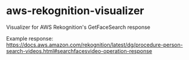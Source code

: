 # aws-rekognition-visualizer

Visualizer for AWS Rekognition's GetFaceSearch response

Example response: https://docs.aws.amazon.com/rekognition/latest/dg/procedure-person-search-videos.html#searchfacesvideo-operation-response
